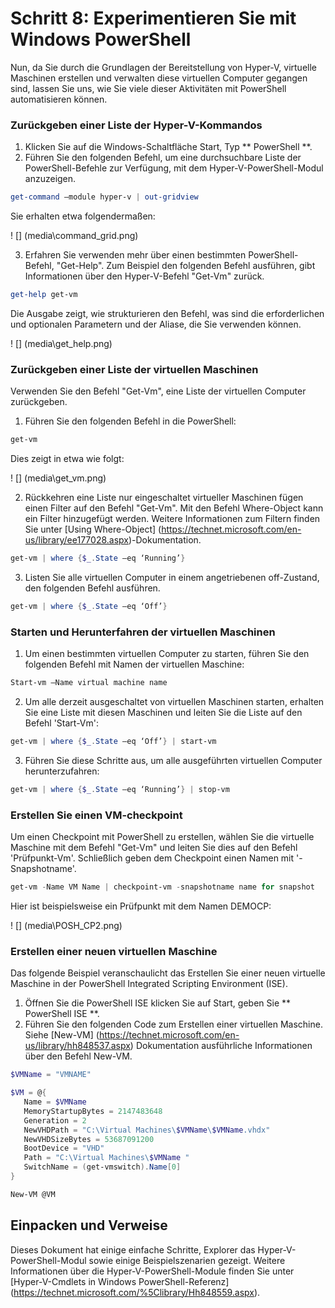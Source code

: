 ﻿# Schritt 8: Experimentieren Sie mit Windows PowerShell

Nun, da Sie durch die Grundlagen der Bereitstellung von Hyper-V, virtuelle Maschinen erstellen und verwalten diese virtuellen Computer gegangen sind, lassen Sie uns, wie Sie viele dieser Aktivitäten mit PowerShell automatisieren können.

### Zurückgeben einer Liste der Hyper-V-Kommandos

1.	Klicken Sie auf die Windows-Schaltfläche Start, Typ ** PowerShell **.
2.	Führen Sie den folgenden Befehl, um eine durchsuchbare Liste der PowerShell-Befehle zur Verfügung, mit dem Hyper-V-PowerShell-Modul anzuzeigen.

 ```powershell
get-command –module hyper-v | out-gridview
```
  Sie erhalten etwa folgendermaßen:

  ! [] (media\command_grid.png)

3. Erfahren Sie verwenden mehr über einen bestimmten PowerShell-Befehl, "Get-Help". Zum Beispiel den folgenden Befehl ausführen, gibt Informationen über den Hyper-V-Befehl "Get-Vm" zurück.

  ```powershell
get-help get-vm
```
 Die Ausgabe zeigt, wie strukturieren den Befehl, was sind die erforderlichen und optionalen Parametern und der Aliase, die Sie verwenden können.

 ! [] (media\get_help.png)


### Zurückgeben einer Liste der virtuellen Maschinen

Verwenden Sie den Befehl "Get-Vm", eine Liste der virtuellen Computer zurückgeben.

1. Führen Sie den folgenden Befehl in die PowerShell:
 
 ```powershell
get-vm
```
 Dies zeigt in etwa wie folgt:

 ! [] (media\get_vm.png)

2. Rückkehren eine Liste nur eingeschaltet virtueller Maschinen fügen einen Filter auf den Befehl "Get-Vm". Mit den Befehl Where-Object kann ein Filter hinzugefügt werden. Weitere Informationen zum Filtern finden Sie unter [Using Where-Object] (https://technet.microsoft.com/en-us/library/ee177028.aspx)-Dokumentation.   

 ```powershell
 get-vm | where {$_.State –eq ‘Running’}
 ```
3.  Listen Sie alle virtuellen Computer in einem angetriebenen off-Zustand, den folgenden Befehl ausführen. 

 ```powershell
 get-vm | where {$_.State –eq ‘Off’}
 ```

### Starten und Herunterfahren der virtuellen Maschinen

1. Um einen bestimmten virtuellen Computer zu starten, führen Sie den folgenden Befehl mit Namen der virtuellen Maschine:

 ```powershell
 Start-vm –Name virtual machine name
 ```

2. Um alle derzeit ausgeschaltet von virtuellen Maschinen starten, erhalten Sie eine Liste mit diesen Maschinen und leiten Sie die Liste auf den Befehl 'Start-Vm':

  ```powershell
 get-vm | where {$_.State –eq ‘Off’} | start-vm
 ```
3. Führen Sie diese Schritte aus, um alle ausgeführten virtuellen Computer herunterzufahren:
 
  ```powershell
 get-vm | where {$_.State –eq ‘Running’} | stop-vm
 ```

### Erstellen Sie einen VM-checkpoint

Um einen Checkpoint mit PowerShell zu erstellen, wählen Sie die virtuelle Maschine mit dem Befehl "Get-Vm" und leiten Sie dies auf den Befehl 'Prüfpunkt-Vm'. Schließlich geben dem Checkpoint einen Namen mit '-Snapshotname'. 

 ```powershell
 get-vm -Name VM Name | checkpoint-vm -snapshotname name for snapshot
 ```
Hier ist beispielsweise ein Prüfpunkt mit dem Namen DEMOCP:
 
 ! [] (media\POSH_CP2.png)

### Erstellen einer neuen virtuellen Maschine

Das folgende Beispiel veranschaulicht das Erstellen Sie einer neuen virtuelle Maschine in der PowerShell Integrated Scripting Environment (ISE). 

1. Öffnen Sie die PowerShell ISE klicken Sie auf Start, geben Sie ** PowerShell ISE **.
2. Führen Sie den folgenden Code zum Erstellen einer virtuellen Maschine. Siehe [New-VM] (https://technet.microsoft.com/en-us/library/hh848537.aspx) Dokumentation ausführliche Informationen über den Befehl New-VM.

  ```powershell
 $VMName = "VMNAME"

 $VM = @{
     Name = $VMName 
     MemoryStartupBytes = 2147483648
     Generation = 2
     NewVHDPath = "C:\Virtual Machines\$VMName\$VMName.vhdx"
     NewVHDSizeBytes = 53687091200
     BootDevice = "VHD"
     Path = "C:\Virtual Machines\$VMName "
     SwitchName = (get-vmswitch).Name[0]
 }

 New-VM @VM
  ```

## Einpacken und Verweise

Dieses Dokument hat einige einfache Schritte, Explorer das Hyper-V-PowerShell-Modul sowie einige Beispielszenarien gezeigt. Weitere Informationen über die Hyper-V-PowerShell-Module finden Sie unter [Hyper-V-Cmdlets in Windows PowerShell-Referenz] (https://technet.microsoft.com/%5Clibrary/Hh848559.aspx).  
 
